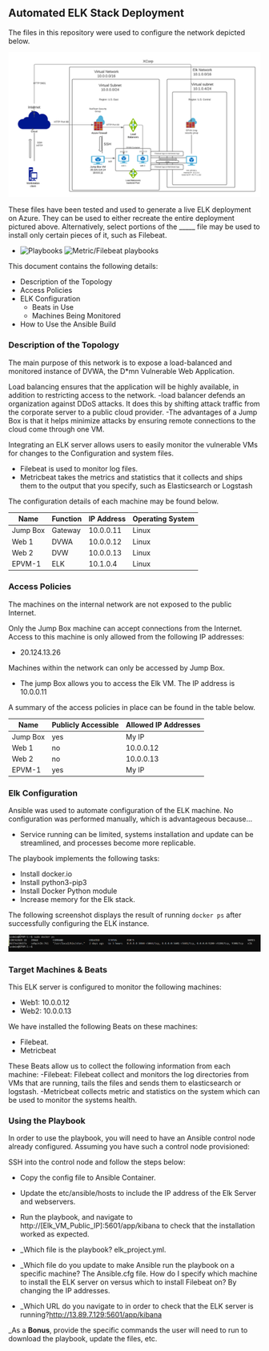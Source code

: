 ## Automated ELK Stack Deployment

The files in this repository were used to configure the network depicted below.

![Elk Project Diagram](./Diagrams/Elk_Project_Diagram.png)

These files have been tested and used to generate a live ELK deployment on Azure. They can be used to either recreate the entire deployment pictured above. Alternatively, select portions of the _____ file may be used to install only certain pieces of it, such as Filebeat.

  - ![Playbooks](./Ansible/elk_project_playbook.yml) ![Metric/Filebeat playbooks](./Ansible/Metric_playbook.yml)

This document contains the following details:
- Description of the Topology
- Access Policies
- ELK Configuration
  - Beats in Use
  - Machines Being Monitored
- How to Use the Ansible Build


### Description of the Topology

The main purpose of this network is to expose a load-balanced and monitored instance of DVWA, the D*mn Vulnerable Web Application.

Load balancing ensures that the application will be highly available, in addition to restricting access to the network.
-load balancer defends an organization against DDoS attacks. It does this by shifting attack traffic from the corporate server to a public cloud provider.
-The advantages of a Jump Box is that it helps minimize attacks by ensuring remote connections to the cloud come through one VM.

Integrating an ELK server allows users to easily monitor the vulnerable VMs for changes to the Configuration and system files.
- Filebeat is used to monitor log files.
- Metricbeat takes the metrics and statistics that it collects and ships them to the output that you specify, such as Elasticsearch or Logstash

The configuration details of each machine may be found below.


| Name     | Function | IP Address | Operating System |
|----------|----------|------------|------------------|
| Jump Box | Gateway  | 10.0.0.11  | Linux            |
| Web 1    | DVWA     | 10.0.0.12  | Linux            |
| Web 2    | DVW      | 10.0.0.13  | Linux            |
| EPVM-1   | ELK      | 10.1.0.4   | Linux            |

### Access Policies

The machines on the internal network are not exposed to the public Internet.

Only the Jump Box machine can accept connections from the Internet. Access to this machine is only allowed from the following IP addresses:
- 20.124.13.26

Machines within the network can only be accessed by Jump Box.
- The jump Box allows you to access the Elk VM. The IP address is 10.0.0.11

 A summary of the access policies in place can be found in the table below.

| Name     | Publicly Accessible | Allowed IP Addresses |
|----------|---------------------|----------------------|
| Jump Box | yes                 | My IP                |
| Web 1    | no                  | 10.0.0.12            |
| Web 2    | no                  | 10.0.0.13            |
| EPVM-1   | yes                 | My IP                |

### Elk Configuration

Ansible was used to automate configuration of the ELK machine. No configuration was performed manually, which is advantageous because...
- Service running can be limited, systems installation and update can be streamlined, and processes become more replicable.

The playbook implements the following tasks:
- Install docker.io
- Install python3-pip3
- Install Docker Python module
- Increase memory for the Elk stack.

The following screenshot displays the result of running `docker ps` after successfully configuring the ELK instance.

![docker ps output](./Diagrams/DPSOutput.PNG)

### Target Machines & Beats
This ELK server is configured to monitor the following machines:
- Web1: 10.0.0.12
- Web2: 10.0.0.13

We have installed the following Beats on these machines:
- Filebeat.
- Metricbeat

These Beats allow us to collect the following information from each machine:
-Filebeat: Filebeat collect and monitors the log directories from VMs that are running, tails the files and sends them to elasticsearch or logstash.
-Metricbeat collects metric and statistics on the system which can be used to monitor the systems health.
### Using the Playbook
In order to use the playbook, you will need to have an Ansible control node already configured. Assuming you have such a control node provisioned:

SSH into the control node and follow the steps below:
- Copy the config file to Ansible Container.
- Update the etc/ansible/hosts to include the IP address of the Elk Server and webservers.
- Run the playbook, and navigate to http://[Elk_VM_Public_IP]:5601/app/kibana to check that the installation worked as expected.


- _Which file is the playbook? elk_project.yml.  
- _Which file do you update to make Ansible run the playbook on a specific machine? The Ansible.cfg file. How do I specify which machine to install the ELK server on versus which to install Filebeat on? By changing the IP addresses.
- _Which URL do you navigate to in order to check that the ELK server is running?http://13.89.7.129:5601/app/kibana

_As a **Bonus**, provide the specific commands the user will need to run to download the playbook, update the files, etc.

